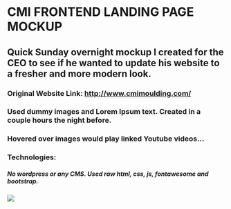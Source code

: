 # CMI FRONTEND LANDING PAGE MOCKUP

## Quick Sunday overnight mockup I created for the CEO to see if he wanted to update his website to a fresher and more modern look.

### Original Website Link: http://www.cmimoulding.com/

### Used dummy images and Lorem Ipsum text. Created in a couple hours the night before.

### Hovered over images would play linked Youtube videos...

### Technologies:

##### No wordpress or any CMS. Used raw html, css, js, fontawesome and bootstrap.

![](CMIgif.gif)
